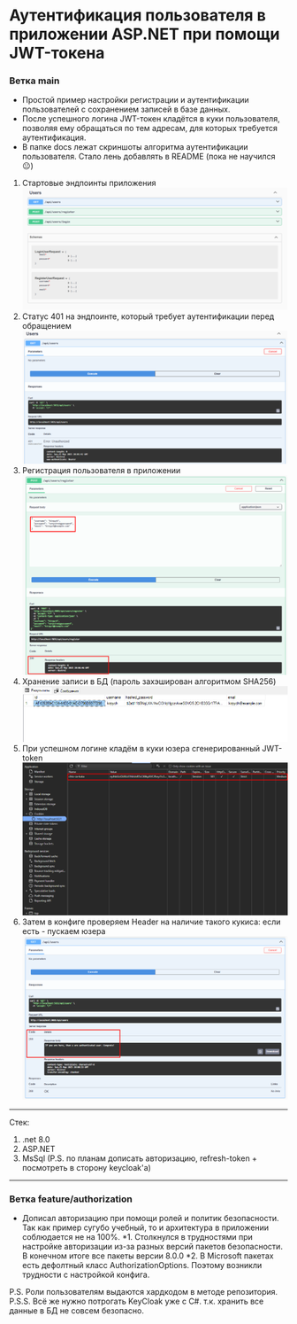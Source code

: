 # Аутентификация пользователя в приложении ASP\.NET при помощи JWT-токена

### Ветка main
* Простой пример настройки регистрации и аутентификации пользователей с сохранением записей в базе данных.
* После успешного логина JWT-токен кладётся в куки пользователя, позволяя ему обращаться по тем адресам, для которых требуется аутентификация.
* В папке docs лежат скриншоты алгоритма аутентификации пользователя. Стало лень добавлять в README (пока не научился 😐)

1. Стартовые эндпоинты приложения 
![endpoints](https://github.com/Qwepce/authentication_via_jwt/blob/main/docs/endpoints.png)
2. Статус 401 на эндпоинте, который требует аутентификации перед обращением
![unauthorized](https://github.com/Qwepce/authentication_via_jwt/blob/main/docs/status_401.png)
3. Регистрация пользователя в приложении
![register-user](https://github.com/Qwepce/authentication_via_jwt/blob/main/docs/register.png)
4. Хранение записи в БД (пароль захэширован алгоритмом SHA256)
![db-record](https://github.com/Qwepce/authentication_via_jwt/blob/main/docs/db_record.png)
5. При успешном логине кладём в куки юзера сгенерированный JWT-token
![new-cookies](https://github.com/Qwepce/authentication_via_jwt/blob/main/docs/added_cookies.png)
6. Затем в конфиге проверяем Header на наличие такого кукиса: если есть - пускаем юзера
![status-200](https://github.com/Qwepce/authentication_via_jwt/blob/main/docs/status_200.png)
***
Стек:
1. \.net 8.0
2. ASP\.NET
3. MsSql
(P.S. по планам дописать авторизацию, refresh-token + посмотреть в сторону keycloak'a)

***
### Ветка feature/authorization
* Дописал авторизацию при помощи ролей и политик безопасности. Так как пример сугубо учебный, то и архитектура в приложении соблюдается не на 100%. 
*1. Столкнулся в трудностями при настройке авторизации из-за разных версий пакетов безопасности. В конечном итоге все пакеты версии 8.0.0
*2. В Microsoft пакетах есть дефолтный класс AuthorizationOptions. Поэтому возникли трудности с настройкой конфига.

P.S. Роли пользователям выдаются хардкодом в методе репозитория.
P.S.S. Всё же нужно потрогать KeyCloak уже с C#. т.к. хранить все данные в БД не совсем безопасно.